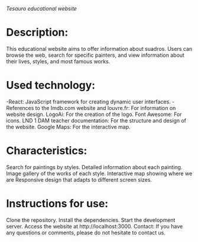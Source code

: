 <em>Tesauro educational website</em>
<h1>Description:</h1>
This educational website aims to offer information about suadros. Users can browse the web, search for specific painters, and view information about their lives, styles, and most famous works.

<h1>Used technology:</h1>
-React: JavaScript framework for creating dynamic user interfaces.
-References to the Imdb.com website and louvre.fr: For information on website design.
LogoAi: For the creation of the logo.
Font Awesome: For icons.
LND 1 DAM teacher documentation: For the structure and design of the website.
Google Maps: For the interactive map.
<h1>Characteristics:</h1>
Search for paintings by styles.
Detailed information about each painting.
Image gallery of the works of each style.
Interactive map showing where we are
Responsive design that adapts to different screen sizes.
<h1>Instructions for use:</h1>
Clone the repository.
Install the dependencies.
Start the development server.
Access the website at http://localhost:3000.
Contact:
If you have any questions or comments, please do not hesitate to contact us.
